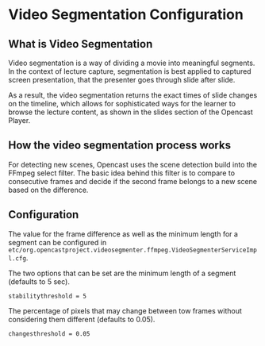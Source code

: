 Video Segmentation Configuration
================================

What is Video Segmentation
--------------------------

Video segmentation is a way of dividing a movie into meaningful segments. In the context of lecture capture,
segmentation is best applied to captured screen presentation, that the presenter goes through slide after slide.

As a result, the video segmentation returns the exact times of slide changes on the timeline, which allows for
sophisticated ways for the learner to browse the lecture content, as shown in the slides section of the Opencast Player.


How the video segmentation process works
----------------------------------------

For detecting new scenes, Opencast uses the scene detection build into the FFmpeg select filter. The basic idea behind
this filter is to compare to consecutive frames and decide if the second frame belongs to a new scene based on the
difference.


Configuration
-------------

The value for the frame difference as well as the minimum length for a segment can be configured in
`etc/org.opencastproject.videosegmenter.ffmpeg.VideoSegmenterServiceImpl.cfg`.

The two options that can be set are the minimum length of a segment (defaults to 5 sec).

    stabilitythreshold = 5

The percentage of pixels that may change between tow frames without considering them different (defaults to 0.05).

    changesthreshold = 0.05
